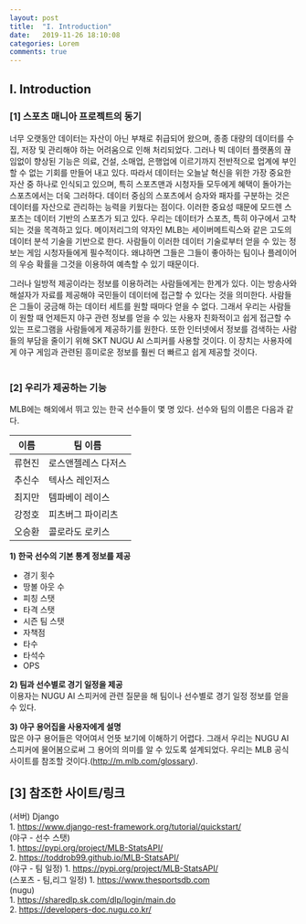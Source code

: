 ```yaml
---
layout: post
title:  "I. Introduction"
date:   2019-11-26 18:10:08
categories: Lorem
comments: true
---
```


## Ⅰ. Introduction 

### [1] 스포츠 매니아 프로젝트의 동기<br>
너무 오랫동안 데이터는 자산이 아닌 부채로 취급되어 왔으며, 종종 대량의 데이터를 수집, 저장 및 관리해야 하는 어려움으로 인해 처리되었다. 그러나 빅 데이터 플랫폼의 끊임없이 향상된 기능은 의료, 건설, 소매업, 은행업에 이르기까지 전반적으로 업계에 부인할 수 없는 기회를 만들어 내고 있다.
따라서 데이터는 오늘날 혁신을 위한 가장 중요한 자산 중 하나로 인식되고 있으며, 특히 스포츠맨과 시청자들 모두에게 혜택이 돌아가는 스포츠에서는 더욱 그러하다. 데이터 중심의 스포츠에서 승자와 패자를 구분하는 것은 데이터를 자산으로 관리하는 능력을 키웠다는 점이다. 이러한 중요성 때문에 모드렌 스포츠는 데이터 기반의 스포츠가 되고 있다. 우리는 데이터가 스포츠, 특히 야구에서 고착되는 것을 목격하고 있다. 메이저리그의 약자인 MLB는 세이버메트릭스와 같은 고도의 데이터 분석 기술을 기반으로 한다. 사람들이 이러한 데이터 기술로부터 얻을 수 있는 정보는 게임 시청자들에게 필수적이다. 왜냐하면 그들은 그들이 좋아하는 팀이나 플레이어의 우승 확률을 그것을 이용하여 예측할 수 있기 때문이다.

그러나 일방적 제공이라는 정보를 이용하려는 사람들에게는 한계가 있다. 이는 방송사와 해설자가 자료를 제공해야 국민들이 데이터에 접근할 수 있다는 것을 의미한다. 사람들은 그들이 궁금해 하는 데이터 세트를 원할 때마다 얻을 수 없다. 그래서 우리는 사람들이 원할 때 언제든지 야구 관련 정보를 얻을 수 있는 사용자 친화적이고 쉽게 접근할 수 있는 프로그램을 사람들에게 제공하기를 원한다. 또한 인터넷에서 정보를 검색하는 사람들의 부담을 줄이기 위해 SKT NUGU AI 스피커를 사용할 것이다. 이 장치는 사용자에게 야구 게임과 관련된 흥미로운 정보를 훨씬 더 빠르고 쉽게 제공할 것이다.
<br>
<br>

### [2] 우리가 제공하는 기능
MLB에는 해외에서 뛰고 있는 한국 선수들이 몇 명 있다. 선수와 팀의 이름은 다음과 같다.
<br>

이름 | 팀 이름
---- | ----
류현진 | 로스앤젤레스 다저스
추신수 | 텍사스 레인저스
최지만 | 템파베이 레이스
강정호 | 피츠버그 파이리츠
오승환 | 콜로라도 로키스

**1) 한국 선수의 기본 통계 정보를 제공**
- 경기 횟수
- 땅볼 아웃 수
- 피칭 스탯
- 타격 스탯
- 시즌 팀 스탯
- 자책점
- 타수
- 타석수
- OPS

**2) 팀과 선수별로 경기 일정을 제공** <br>
이용자는 NUGU AI 스피커에 관련 질문을 해 팀이나 선수별로 경기 일정 정보를 얻을 수 있다.

**3) 야구 용어집을 사용자에게 설명** <br>
많은 야구 용어들은 약어여서 언뜻 보기에 이해하기 어렵다. 그래서 우리는 NUGU AI 스피커에 물어봄으로써 그 용어의 의미를 알 수 있도록 설계되었다. 우리는 MLB 공식 사이트를 참조할 것이다.(http://m.mlb.com/glossary).
## [3] 참조한 사이트/링크
(서버) Django<br>
	1. https://www.django-rest-framework.org/tutorial/quickstart/<br>
(야구 - 선수 스탯) <br>
	1. https://pypi.org/project/MLB-StatsAPI/<br>
	2. https://toddrob99.github.io/MLB-StatsAPI/<br>
(야구 - 팀 일정)
	1. https://pypi.org/project/MLB-StatsAPI/<br>
(스포츠 - 팀,리그 일정)	
	1. https://www.thesportsdb.com<br>
  (nugu)<br>
	1. https://sharedlp.sk.com/dlp/login/main.do<br>
	2. https://developers-doc.nugu.co.kr/<br>
